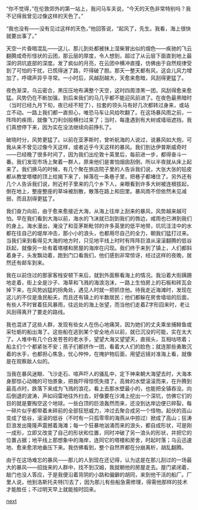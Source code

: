 
“你不觉得，”在伦敦郊外的第一站上，我问马车夫说，“今天的天色非常特别吗？我不记得我曾见过像这样的天色了。”

“我也没有——没有见过这样的天色，”他回答说，“起风了，先生。我看，海上很快就要出事了。”

天空一片昏暗混乱——这儿、那儿到处都被抹上湿柴冒出似的烟色——疾驰的飞云翻腾成奇形怪状的云团，那云层的厚度，令人想到，超过了从云层下面直到地上最深的洞坑底部的深度。发了疯似的月亮，在云团中横冲直撞，仿佛由于自然规律受到了可怕的干扰，已慌得迷了路，吓得破了胆。那天一整天都有风，这会儿风力增加了，呼啸声异乎寻常。一小时后，风越刮越大，天愈来愈暗，风刮得更猛了。

夜色渐深，乌云密合，黑压压地布满整个天空，这时四周漆黑一团，风刮得愈来愈猛。风势仍在不断加强，到后来我们的马几乎都不能迎风前进了。在夜色最黑暗时（当时已经九月下旬，夜已经不短了），拉套的领头马有好几次都转过身来，或站立不动。一路上我们都一直担心，唯恐马车让风给吹翻了。在这场暴风雨之前，一阵阵的疾雨，就像飞刀利剑般横扫过来了；当时，每逢遇到有大树或墙垣遮挡，我们真想停下来，因为实在没法继续向前挣扎了。

破晓时分，风势更猛了。以前在亚茅斯时，曾听航海的人说过，说暴风如大炮，可我从来不曾见过像今天这样，或者近乎今天这样的暴风。我们到达伊普斯威奇时——已经晚了很多时间了，因为我们出伦敦十英里后，每前进一步，都得奋斗一番。我们发现市场上聚着一群人，原来他们是害怕烟囱刮倒，所以半夜就从床上起来了。我们换马的时候，有几个聚在旅店院子里的人告诉我们说，大张大张的铅皮都从教堂塔楼的顶上给揭下来了，掉落在一条巷子里，把巷子都堵住了。另外还有几个人告诉我们说，附近村子里来的几个乡下人，亲眼看到许多大树被连根拔起，倒在地上，整座整座的草垛被刮散，散落在路上和田里。暴风雨不但依然未见减弱，而且刮得更猛了。

我们奋力向前，由于愈来愈接近大海，从海上往岸上刮来的暴风，风势越来越可怕。早在我们看到大海以前，海水的飞沫就已刮到我们的唇边，咸雨也已淋到我们的身上。海水漫出，淹没了和亚茅斯毗邻的许多英里的低平地带，坑坑洼洼中的水都在往自己的堤岸冲击，那小小的浪头，也都用尽自己的全力，朝我们猛打过来。当我们来到看得见大海的地方时，只见地平线上时时有阵阵巨浪从滚滚翻腾的低谷跃起，就像另一处有着塔楼和房屋的海岸在闪现。我们终于来到了镇上，人们都斜着身子，头发飘动着，跑到门口看我们，他们感到非常惊讶，经过这样的夜晚，居然还有邮车到来。

我在以前住过的那家客栈安顿下来后，就到外面察看海上的情况。我沿着大街蹒跚地走着，街上全是沙子、海草和飞溅的海浪泡沫，一路上生怕房上的石板和砖瓦会掉下来，在风势凶猛的拐角处，遇见人时就一把抓住他。待我走近海滩时，发现在这儿的不仅是渔民船夫，而且还有镇上的半数居民；他们都躲在房舍墙垣的后面，有些人不时冒着狂风暴雨，往远处的海上张望，而当他们走着Z字形回来时，老让风刮得离开了要走的路线。

我也混进了这些人群，发现有些女人在伤心地痛哭，因为她们的丈夫乘坐捕鲱鱼或采牡蛎的船出海了。这些船在逃到某个安全地点以前，就已沉没的可能，实在太大了。人堆中有几个白发苍苍的老水手，望望大海又望望天，直摇头，互相咕哝着；船主们个个都紧张不安；孩子们都挤作一团，看着大人们的脸色；就连那些勇敢沉着的水手，也都担心焦急，忧心忡忡，在掩护物后面，用望远镜对准海上看，就像是在观察敌人似的。

当我在暴风迷眼、飞沙走石、喧声吓人的骚乱中，定下神来朝大海望去时，大海本身那惊心动魄的可怕景象，把我吓得惊慌失措了。高耸的水壁滚滚而来，在升腾到最高点时，跌落下来成为飞溅的浪花，看上去那水壁最小的，也能把全镇吞没。向后倒退的波涛，声如闷雷地往外扫去，好像要在沙滩上挖出一个深坑，仿佛它们的目的就是要掏空这个地球。一些白顶的巨浪轰然而来，还没到达岸边便已碎裂，每一碎片似乎都带着未碎前的全部狂怒威力，冲过去聚合成另一个怪物。起伏的高山变成了低谷，滚滚的低谷（不时有一只孤零零的海燕从中掠过）掀成了高山；狂涛巨浪发出隆隆声震撼着海滩；每一个狂暴地汹涌而来的浪头，都自成形状，可是刚一成形，立即又改变了自己的形状和位置，同时冲破了另一浪头的形状，并把它的位置占据；地平线上那想象中的海岸，连同它的塔楼和房舍，时起时落；乌云迅速地、愈来愈浓地垂压下来。我仿佛看到，整个自然界都在分崩离析，胡乱翻腾。

由于在这场难忘的暴风——那儿的人到现在还记得，认为这是在那儿刮过的一场最大的暴风——招拢来的人群中，找不到汉姆，我就朝他的房屋走去。屋门紧闭着，敲门也没人答应，于是我便沿着背阴的小路和偏僻的胡同，来到他干活的船厂。厂里人说，他到洛斯托夫特[1]去了，因为那儿有些船急需修理，得需他那样的技术才能胜任；不过明天早上就能按时回来。

[next](page700.md)